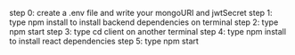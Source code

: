 step 0: create a .env file and write your mongoURI and jwtSecret
step 1: type npm install to install backend dependencies on terminal
step 2: type npm start
step 3: type cd client on another terminal
step 4: type npm install to install react dependencies
step 5: type npm start
